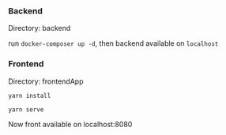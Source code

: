### Backend

Directory: backend

run ```docker-composer up -d```, then backend available on ```localhost```

### Frontend

Directory: frontendApp

```yarn install```

```yarn serve```

Now front available on localhost:8080